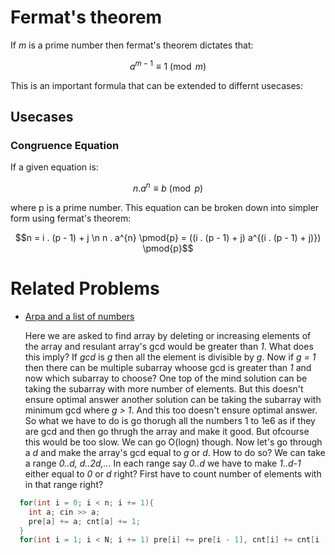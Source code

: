 # Fermat's theorem

If *m* is a prime number then fermat's theorem dictates that:
```math
a^{m-1} \equiv 1\pmod{m}
```
This is an important formula that can be extended to differnt usecases:
## Usecases

### Congruence Equation
If a given equation is:
``` math
n . a^{n} \equiv b\pmod{p}
```
where p is a prime number.
This equation can be broken down into simpler form using fermat's theorem:
```math
n = i . (p - 1) + j \n
n . a^{n} \pmod{p} = ((i . (p - 1) + j) a^{(i . (p - 1) + j)}) \pmod{p}
```

# Related Problems
* [Arpa and a list of numbers](https://codeforces.com/problemset/problem/850/B)
  
  Here we are asked to find array by deleting or increasing elements of the array and resulant array's gcd would be greater than *1*. What does this imply? If *gcd* is *g* then all the element is divisible by *g*. Now if *g = 1* then there can be multiple subarray whoose gcd is greater than *1* and now which subarray to choose? One top of the mind solution can be taking the subarray with more number of elements. But this doesn't ensure optimal answer another solution can be taking the subarray with minimum gcd where *g > 1*. And this too doesn't ensure optimal answer. So what we have to do is go thorugh all the numbers 1 to 1e6 as if they are gcd and then go thrugh the array and make it good. But ofcourse this would be too slow. We can go O(logn) though. Now let's go through a *d* and make the array's gcd equal to *g* or *d*. How to do so? We can take a range *0..d, d..2d,..*.
  In each range say *0..d* we have to make *1..d-1* either equal to *0* or *d* right? First have to count number of elements with in that range right?
```cpp
  for(int i = 0; i < n; i += 1){
    int a; cin >> a; 
    pre[a] += a; cnt[a] += 1;
  }
  for(int i = 1; i < N; i += 1) pre[i] += pre[i - 1], cnt[i] += cnt[i - 1];
```
